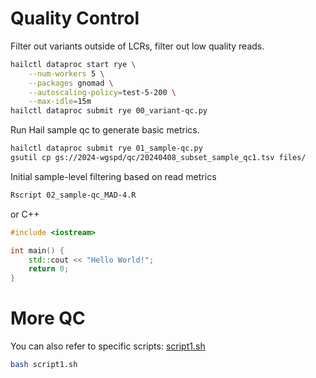 # Quality Control

Filter out variants outside of LCRs, filter out low quality reads. 
```bash
hailctl dataproc start rye \
    --num-workers 5 \
    --packages gnomad \
    --autoscaling-policy=test-5-200 \
    --max-idle=15m
hailctl dataproc submit rye 00_variant-qc.py
```

Run Hail sample qc to generate basic metrics.
```bash
hailctl dataproc submit rye 01_sample-qc.py
gsutil cp gs://2024-wgspd/qc/20240408_subset_sample_qc1.tsv files/
```

Initial sample-level filtering based on read metrics
```bash
Rscript 02_sample-qc_MAD-4.R
```

or C++

```cpp
#include <iostream>

int main() {
    std::cout << "Hello World!";
    return 0;
}
```

# More QC
You can also refer to specific scripts: [script1.sh](script1.sh)

```bash
bash script1.sh
```
